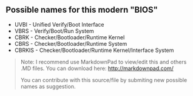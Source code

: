 ## Possible names for this modern "BIOS" ##

- UVBI - Unified Verify/Boot Interface
- VBRS - Verify/Boot/Run System
- CBRK - Checker/Bootloader/Runtime Kernel
- CBRS - Checker/Bootloader/Runtime System
- CBRKIS - Checker/Bootloader/Runtime Kernel/Interface System

> Note: I recommend use MarkdownPad to view/edit this and others .MD files. You can download here: http://markdownpad.com/
> 
> You can contribute with this source/file by submiting new possible names as suggestion.
